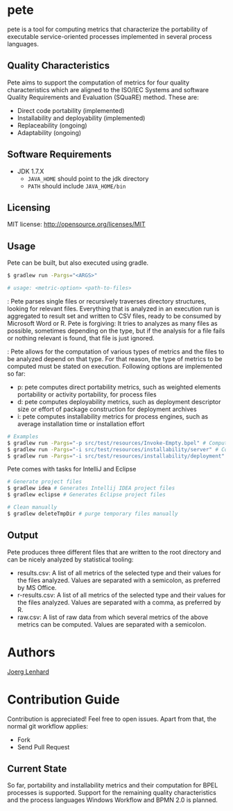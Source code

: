 # pete

pete is a tool for computing metrics that characterize the portability of executable service-oriented processes implemented in several process languages. 

## Quality Characteristics
Pete aims to support the computation of metrics for four quality characteristics which are aligned to the ISO/IEC Systems and software Quality Requirements and Evaluation (SQuaRE) method. These are:
* Direct code portability (implemented)
* Installability and deployability (implemented)
* Replaceability (ongoing)
* Adaptability (ongoing)

## Software Requirements
- JDK 1.7.X
  - `JAVA_HOME` should point to the jdk directory
  - `PATH` should include `JAVA_HOME/bin`
  
## Licensing
MIT license: http://opensource.org/licenses/MIT

## Usage
Pete can be built, but also executed using gradle.
```bash
$ gradlew run -Pargs="<ARGS>"

# usage: <metric-option> <path-to-files>
```
<path-to-files>: Pete parses single files or recursively traverses directory structures, looking for relevant files. Everything that is analyzed in an execution run is aggregated to result set and written to CSV files, ready to be consumed by Microsoft Word or R. Pete is forgiving: It tries to analyzes as many files as possible, sometimes depending on the type, but if the analysis for a file fails or nothing relevant is found, that file is just ignored.

<metric-option>: Pete allows for the computation of various types of metrics and the files to be analyzed depend on that type. For that reason, the type of metrics to be computed must be stated on execution. Following options are implemented so far:
* p: pete computes direct portability metrics, such as weighted elements portability or activity portability, for process files
* d: pete computes deployability metrics, such as deployment descriptor size or effort of package construction for deployment archives
* i: pete computes installability metrics for process engines, such as average installation time or installation effort

```bash
# Examples
$ gradlew run -Pargs="-p src/test/resources/Invoke-Empty.bpel" # Compute portability metrics for a process from the test directory
$ gradlew run -Pargs="-i src/test/resources/installability/server" # Compute installability metrics from all files of a specific test directory 
$ gradlew run -Pargs="-i src/test/resources/installability/deployment" # Compute deployability metrics from all files of a specific test directory 
```
Pete comes with tasks for IntelliJ and Eclipse
```bash
# Generate project files 
$ gradlew idea # Generates Intellij IDEA project files
$ gradlew eclipse # Generates Eclipse project files

# Clean manually
$ gradlew deleteTmpDir # purge temporary files manually
```

## Output

Pete produces three different files that are written to the root directory and can be nicely analyzed by statistical tooling:
- results.csv: A list of all metrics of the selected type and their values for the files analyzed. Values are separated with a semicolon, as preferred by MS Office.
- r-results.csv: A list of all metrics of the selected type and their values for the files analyzed. Values are separated with a comma, as preferred by R.
- raw.csv: A list of raw data from which several metrics of the above metrics can be computed. Values are separated with a semicolon.

# Authors 

[Joerg Lenhard](http://www.uni-bamberg.de/pi/team/lenhard-joerg/)

# Contribution Guide
Contribution is appreciated! Feel free to open issues. Apart from that, the normal git workflow applies:

- Fork
- Send Pull Request

## Current State
So far, portability and installability metrics and their computation for BPEL processes is supported. Support for the remaining quality characteristics and the process languages Windows Workflow and BPMN 2.0 is planned.